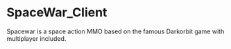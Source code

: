 # SpaceWar_Client
 Spacewar is a space action MMO based on the famous Darkorbit game with multiplayer included.
